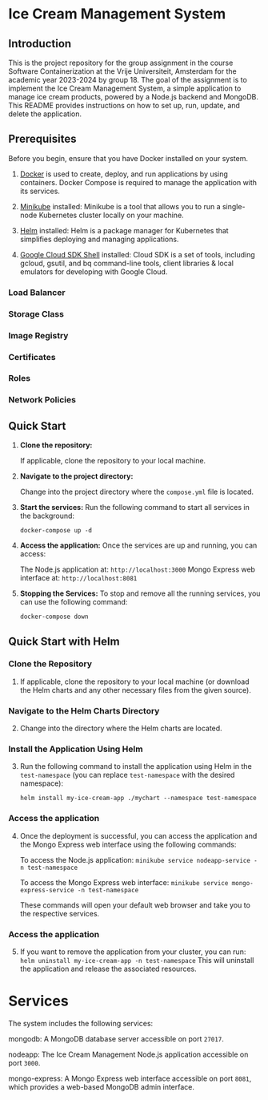 # Ice Cream Management System

## Introduction
This is the project repository for the group assignment in the course Software Containerization at the Vrije Universiteit, Amsterdam for the academic year 2023-2024 by group 18. The goal of the assignment is to implement the Ice Cream Management System, a simple application to manage ice cream products, powered by a Node.js backend and MongoDB. This README provides instructions on how to set up, run, update, and delete the application.

## Prerequisites
Before you begin, ensure that you have Docker installed on your system. 

1. [Docker](https://www.docker.com/products/docker-desktop/) is used to create, deploy, and run applications by using containers. Docker Compose is required to manage the application with its services.

2. [Minikube](https://minikube.sigs.k8s.io/docs/start/) installed: Minikube is a tool that allows you to run a single-node Kubernetes cluster locally on your machine.

3. [Helm](https://helm.sh/docs/intro/install/) installed: Helm is a package manager for Kubernetes that simplifies deploying and managing applications.

4. [Google Cloud SDK Shell](https://cloud.google.com/sdk/docs/downloads) installed: Cloud SDK is a set of tools, including gcloud, gsutil, and bq command-line tools, client libraries & local emulators for developing with Google Cloud.

### Load Balancer

### Storage Class

### Image Registry

### Certificates

### Roles

### Network Policies



## Quick Start

1. **Clone the repository:**

   If applicable, clone the repository to your local machine.

2. **Navigate to the project directory:**

   Change into the project directory where the `compose.yml` file is located.

3. **Start the services:**
   Run the following command to start all services in the background:

   ```docker-compose up -d```

4. **Access the application:**
   Once the services are up and running, you can access:

   The Node.js application at: `http://localhost:3000`
   Mongo Express web interface at: `http://localhost:8081`

5. **Stopping the Services:**
   To stop and remove all the running services, you can use the following command:

   `docker-compose down`

## Quick Start with Helm

### Clone the Repository
1. If applicable, clone the repository to your local machine (or download the Helm charts and any other necessary files from the given source).

### Navigate to the Helm Charts Directory
2. Change into the directory where the Helm charts are located.

### Install the Application Using Helm
3. Run the following command to install the application using Helm in the `test-namespace` (you can replace `test-namespace` with the desired namespace):

   `helm install my-ice-cream-app ./mychart --namespace test-namespace`

### Access the application
4. Once the deployment is successful, you can access the application and the Mongo Express web interface using the following commands:

   To access the Node.js application:
   `minikube service nodeapp-service -n test-namespace`
   
   To access the Mongo Express web interface:
   `minikube service mongo-express-service -n test-namespace`

   These commands will open your default web browser and take you to the respective services.

### Access the application
5. If you want to remove the application from your cluster, you can run:
   `helm uninstall my-ice-cream-app -n test-namespace`
   This will uninstall the application and release the associated resources.

# Services
The system includes the following services:

mongodb: A MongoDB database server accessible on port `27017`.

nodeapp: The Ice Cream Management Node.js application accessible on port `3000`.

mongo-express: A Mongo Express web interface accessible on port `8081`, which provides a web-based MongoDB admin interface.
